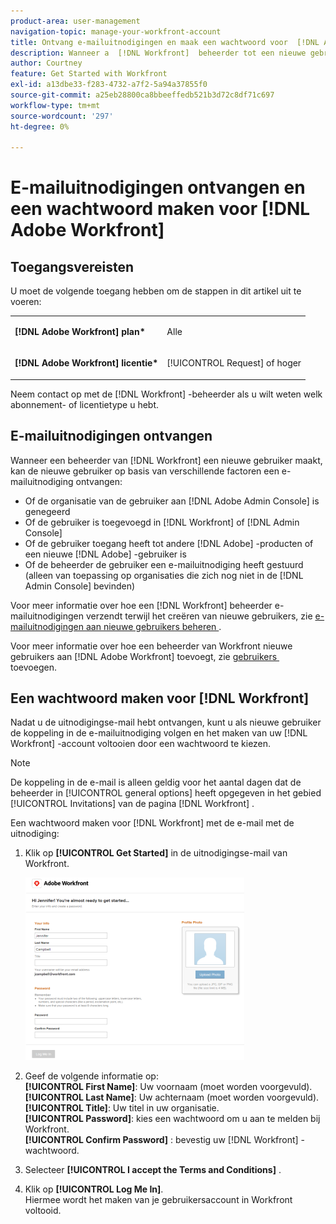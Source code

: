 ```yaml
---
product-area: user-management
navigation-topic: manage-your-workfront-account
title: Ontvang e-mailuitnodigingen en maak een wachtwoord voor  [!DNL Adobe Workfront]
description: Wanneer a  [!DNL Workfront]  beheerder tot een nieuwe gebruiker leidt, kan de nieuwe gebruiker een uitnodigingsE-mail ontvangen die op verscheidene factoren wordt gebaseerd.
author: Courtney
feature: Get Started with Workfront
exl-id: a13dbe33-f283-4732-a7f2-5a94a37855f0
source-git-commit: a25eb28800ca8bbeeffedb521b3d72c8df71c697
workflow-type: tm+mt
source-wordcount: '297'
ht-degree: 0%

---
```


# E-mailuitnodigingen ontvangen en een wachtwoord maken voor [!DNL Adobe Workfront]

## Toegangsvereisten

U moet de volgende toegang hebben om de stappen in dit artikel uit te voeren:

<table style="table-layout:auto"> 
 <col> 
 </col> 
 <col> 
 </col> 
 <tbody> 
  <tr> 
   <td role="rowheader"><strong>[!DNL Adobe Workfront] plan*</strong></td> 
   <td> <p>Alle</p> </td> 
  </tr> 
  <tr> 
   <td role="rowheader"><strong>[!DNL Adobe Workfront] licentie*</strong></td> 
   <td> <p>[!UICONTROL Request] of hoger</p> </td> 
  </tr> 
 </tbody> 
</table>

Neem contact op met de [!DNL Workfront] -beheerder als u wilt weten welk abonnement- of licentietype u hebt.

## E-mailuitnodigingen ontvangen

Wanneer een beheerder van [!DNL Workfront] een nieuwe gebruiker maakt, kan de nieuwe gebruiker op basis van verschillende factoren een e-mailuitnodiging ontvangen:

* Of de organisatie van de gebruiker aan [!DNL Adobe Admin Console] is genegeerd
* Of de gebruiker is toegevoegd in [!DNL Workfront] of [!DNL Admin Console]
* Of de gebruiker toegang heeft tot andere [!DNL Adobe] -producten of een nieuwe [!DNL Adobe] -gebruiker is
* Of de beheerder de gebruiker een e-mailuitnodiging heeft gestuurd (alleen van toepassing op organisaties die zich nog niet in de [!DNL Admin Console] bevinden)

Voor meer informatie over hoe een [!DNL Workfront] beheerder e-mailuitnodigingen verzendt terwijl het creëren van nieuwe gebruikers, zie [&#x200B; e-mailuitnodigingen aan nieuwe gebruikers beheren &#x200B;](../../../administration-and-setup/manage-workfront/emails/manage-email-invitations.md).

Voor meer informatie over hoe een beheerder van Workfront nieuwe gebruikers aan [!DNL Adobe Workfront] toevoegt, zie [&#x200B; gebruikers &#x200B;](../../../administration-and-setup/add-users/create-and-manage-users/add-users.md) toevoegen.

## Een wachtwoord maken voor [!DNL Workfront]

Nadat u de uitnodigingse-mail hebt ontvangen, kunt u als nieuwe gebruiker de koppeling in de e-mailuitnodiging volgen en het maken van uw [!DNL Workfront] -account voltooien door een wachtwoord te kiezen.

>[!NOTE]
>
>De koppeling in de e-mail is alleen geldig voor het aantal dagen dat de beheerder in [!UICONTROL general options] heeft opgegeven in het gebied [!UICONTROL Invitations] van de pagina [!DNL Workfront] .

Een wachtwoord maken voor [!DNL Workfront] met de e-mail met de uitnodiging:

1. Klik op **[!UICONTROL Get Started]** in de uitnodigingse-mail van Workfront.

   ![&#x200B; Nieuw gebruikersscherm van e-mailuitnodiging &#x200B;](assets/new-user-screen-from-invitation-adobe-350x292.png)

1. Geef de volgende informatie op:\
   **[!UICONTROL First Name]**: Uw voornaam (moet worden voorgevuld).\
   **[!UICONTROL Last Name]**: Uw achternaam (moet worden voorgevuld).\
   **[!UICONTROL Title]**: Uw titel in uw organisatie.\
   **[!UICONTROL Password]**: kies een wachtwoord om u aan te melden bij Workfront.\
   **[!UICONTROL Confirm Password]** : bevestig uw [!DNL Workfront] -wachtwoord.

1. Selecteer **[!UICONTROL I accept the Terms and Conditions]** .
1. Klik op **[!UICONTROL Log Me In]**.\
   Hiermee wordt het maken van je gebruikersaccount in Workfront voltooid.
